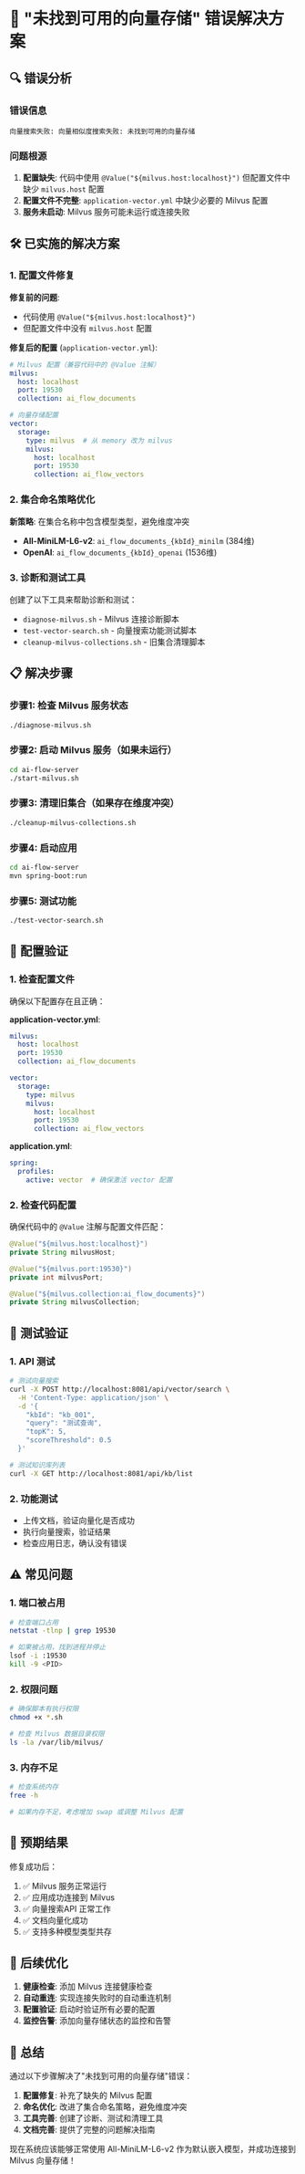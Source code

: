 # 🚨 "未找到可用的向量存储" 错误解决方案

## 🔍 错误分析

### 错误信息
```
向量搜索失败: 向量相似度搜索失败: 未找到可用的向量存储
```

### 问题根源
1. **配置缺失**: 代码中使用 `@Value("${milvus.host:localhost}")` 但配置文件中缺少 `milvus.host` 配置
2. **配置文件不完整**: `application-vector.yml` 中缺少必要的 Milvus 配置
3. **服务未启动**: Milvus 服务可能未运行或连接失败

## 🛠️ 已实施的解决方案

### 1. 配置文件修复

**修复前的问题**:
- 代码使用 `@Value("${milvus.host:localhost}")`
- 但配置文件中没有 `milvus.host` 配置

**修复后的配置** (`application-vector.yml`):
```yaml
# Milvus 配置（兼容代码中的 @Value 注解）
milvus:
  host: localhost
  port: 19530
  collection: ai_flow_documents

# 向量存储配置
vector:
  storage:
    type: milvus  # 从 memory 改为 milvus
    milvus:
      host: localhost
      port: 19530
      collection: ai_flow_vectors
```

### 2. 集合命名策略优化

**新策略**: 在集合名称中包含模型类型，避免维度冲突
- **All-MiniLM-L6-v2**: `ai_flow_documents_{kbId}_minilm` (384维)
- **OpenAI**: `ai_flow_documents_{kbId}_openai` (1536维)

### 3. 诊断和测试工具

创建了以下工具来帮助诊断和测试：
- `diagnose-milvus.sh` - Milvus 连接诊断脚本
- `test-vector-search.sh` - 向量搜索功能测试脚本
- `cleanup-milvus-collections.sh` - 旧集合清理脚本

## 📋 解决步骤

### 步骤1: 检查 Milvus 服务状态
```bash
./diagnose-milvus.sh
```

### 步骤2: 启动 Milvus 服务（如果未运行）
```bash
cd ai-flow-server
./start-milvus.sh
```

### 步骤3: 清理旧集合（如果存在维度冲突）
```bash
./cleanup-milvus-collections.sh
```

### 步骤4: 启动应用
```bash
cd ai-flow-server
mvn spring-boot:run
```

### 步骤5: 测试功能
```bash
./test-vector-search.sh
```

## 🔧 配置验证

### 1. 检查配置文件
确保以下配置存在且正确：

**application-vector.yml**:
```yaml
milvus:
  host: localhost
  port: 19530
  collection: ai_flow_documents

vector:
  storage:
    type: milvus
    milvus:
      host: localhost
      port: 19530
      collection: ai_flow_vectors
```

**application.yml**:
```yaml
spring:
  profiles:
    active: vector  # 确保激活 vector 配置
```

### 2. 检查代码配置
确保代码中的 `@Value` 注解与配置文件匹配：

```java
@Value("${milvus.host:localhost}")
private String milvusHost;

@Value("${milvus.port:19530}")
private int milvusPort;

@Value("${milvus.collection:ai_flow_documents}")
private String milvusCollection;
```

## 🚀 测试验证

### 1. API 测试
```bash
# 测试向量搜索
curl -X POST http://localhost:8081/api/vector/search \
  -H 'Content-Type: application/json' \
  -d '{
    "kbId": "kb_001",
    "query": "测试查询",
    "topK": 5,
    "scoreThreshold": 0.5
  }'

# 测试知识库列表
curl -X GET http://localhost:8081/api/kb/list
```

### 2. 功能测试
- 上传文档，验证向量化是否成功
- 执行向量搜索，验证结果
- 检查应用日志，确认没有错误

## ⚠️ 常见问题

### 1. 端口被占用
```bash
# 检查端口占用
netstat -tlnp | grep 19530

# 如果被占用，找到进程并停止
lsof -i :19530
kill -9 <PID>
```

### 2. 权限问题
```bash
# 确保脚本有执行权限
chmod +x *.sh

# 检查 Milvus 数据目录权限
ls -la /var/lib/milvus/
```

### 3. 内存不足
```bash
# 检查系统内存
free -h

# 如果内存不足，考虑增加 swap 或调整 Milvus 配置
```

## 🎯 预期结果

修复成功后：
1. ✅ Milvus 服务正常运行
2. ✅ 应用成功连接到 Milvus
3. ✅ 向量搜索API 正常工作
4. ✅ 文档向量化成功
5. ✅ 支持多种模型类型共存

## 🔮 后续优化

1. **健康检查**: 添加 Milvus 连接健康检查
2. **自动重连**: 实现连接失败时的自动重连机制
3. **配置验证**: 启动时验证所有必要的配置
4. **监控告警**: 添加向量存储状态的监控和告警

## 📝 总结

通过以下步骤解决了"未找到可用的向量存储"错误：

1. **配置修复**: 补充了缺失的 Milvus 配置
2. **命名优化**: 改进了集合命名策略，避免维度冲突
3. **工具完善**: 创建了诊断、测试和清理工具
4. **文档完善**: 提供了完整的问题解决指南

现在系统应该能够正常使用 All-MiniLM-L6-v2 作为默认嵌入模型，并成功连接到 Milvus 向量存储！ 